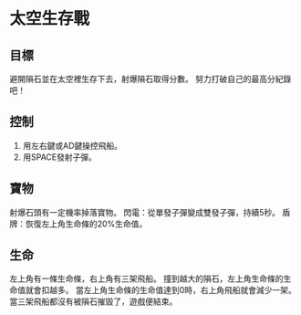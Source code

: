 # 太空生存戰
## 目標

避開隕石並在太空裡生存下去，射爆隕石取得分數。
努力打破自己的最高分紀錄吧！

## 控制

1. 用左右鍵或AD鍵操控飛船。
2. 用SPACE發射子彈。

## 寶物

射爆石頭有一定機率掉落寶物。
閃電：從單發子彈變成雙發子彈，持續5秒。
盾牌：恢復左上角生命條的20%生命值。

## 生命

左上角有一條生命條，右上角有三架飛船。
撞到越大的隕石，左上角生命條的生命值就會扣越多。
當左上角生命條的生命值達到0時，右上角飛船就會減少一架。
當三架飛船都沒有被隕石摧毀了，遊戲便結束。

